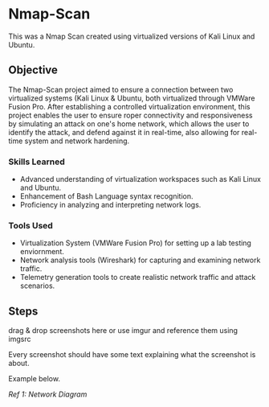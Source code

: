 # Nmap-Scan
This was a Nmap Scan created using virtualized versions of Kali Linux and Ubuntu.

## Objective
The Nmap-Scan project aimed to ensure a connection between two virtualized systems (Kali Linux & Ubuntu, both virtualized through VMWare Fusion Pro. After establishing a controlled virtualization environment, this project enables the user to ensure roper connectivity and responsiveness by simulating an attack on one's home network, which allows the user to identify the attack, and defend against it in real-time, also allowing for real-time system and network hardening. 

### Skills Learned

- Advanced understanding of virtualization workspaces such as Kali Linux and Ubuntu.
- Enhancement of Bash Language syntax recognition.
- Proficiency in analyzing and interpreting network logs.


### Tools Used

- Virtualization System (VMWare Fusion Pro) for setting up a lab testing enviornment.
- Network analysis tools (Wireshark) for capturing and examining network traffic.
- Telemetry generation tools to create realistic network traffic and attack scenarios.

## Steps
drag & drop screenshots here or use imgur and reference them using imgsrc

Every screenshot should have some text explaining what the screenshot is about.

Example below.

*Ref 1: Network Diagram*
